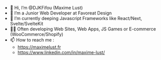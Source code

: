 - 👋 Hi, I’m @DJKFifou (Maxime Lust)
- 👀 I’m a Junior Web Developer at Favoreat Design
- 🌱 I’m currently deeping Javascript Frameworks like React/Next, Svelte/SvelteKit
- 🧑‍💻 Often developing Web Sites, Web Apps, JS Games or E-commerce (WooCommerce/Shopify)
- 📫 How to reach me :
    - https://maximelust.fr
    - https://www.linkedin.com/in/maxime-lust/

<!---
DJKFifou/DJKFifou is a ✨ special ✨ repository because its `README.md` (this file) appears on your GitHub profile.
You can click the Preview link to take a look at your changes.
--->

